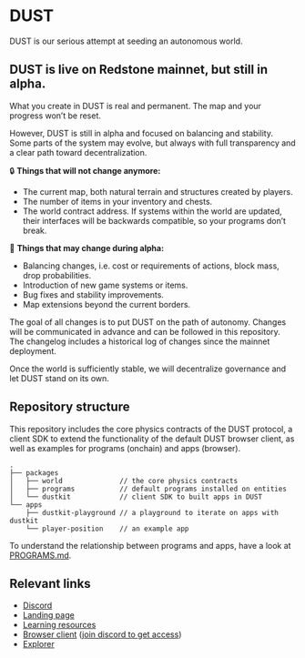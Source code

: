 # DUST

DUST is our serious attempt at seeding an autonomous world.

## DUST is live on Redstone mainnet, but still in alpha.

What you create in DUST is real and permanent. The map and your progress won’t be reset.

However, DUST is still in alpha and focused on balancing and stability. Some parts of the system may evolve, but always with full transparency and a clear path toward decentralization.

🔒 **Things that will not change anymore:**

- The current map, both natural terrain and structures created by players.
- The number of items in your inventory and chests.
- The world contract address. If systems within the world are updated, their interfaces will be backwards compatible, so your programs don’t break.

🚧 **Things that may change during alpha:**

- Balancing changes, i.e. cost or requirements of actions, block mass, drop probabilities.
- Introduction of new game systems or items.
- Bug fixes and stability improvements.
- Map extensions beyond the current borders.

The goal of all changes is to put DUST on the path of autonomy. Changes will be communicated in advance and can be followed in this repository. The changelog includes a historical log of changes since the mainnet deployment.

Once the world is sufficiently stable, we will decentralize governance and let DUST stand on its own.

## Repository structure

This repository includes the core physics contracts of the DUST protocol, a client SDK to extend the functionality of the default DUST browser client, as well as examples for programs (onchain) and apps (browser).

```
.
├── packages
│   ├── world              // the core physics contracts
│   ├── programs           // default programs installed on entities
│   └── dustkit            // client SDK to built apps in DUST
└── apps
    ├── dustkit-playground // a playground to iterate on apps with dustkit
    └── player-position    // an example app
```

To understand the relationship between programs and apps, have a look at [PROGRAMS.md](./PROGRAMS.md).

## Relevant links

- [Discord](https://dustproject.org/discord)
- [Landing page](https://dustproject.org)
- [Learning resources](https://dustproject.org/learn)
- [Browser client](https://alpha.dustproject.org) ([join discord to get access](https://dustproject.org/access))
- [Explorer](https://dustproject.org/explorer)
